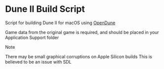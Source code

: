 # Dune II Build Script
Script for building Dune II for macOS using [OpenDune](https://github.com/OpenDUNE/OpenDUNE)

Game data from the original game is required, and should be placed in your Application Support folder

> [!NOTE]
> There may be small graphical corruptions on Apple Silicon builds
> This is believed to be an issue with SDL